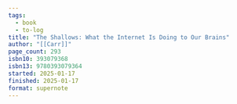 ```yaml
---
tags:
  - book
  - to-log
title: "The Shallows: What the Internet Is Doing to Our Brains"
author: "[[Carr]]"
page_count: 293
isbn10: 393079368
isbn13: 9780393079364
started: 2025-01-17
finished: 2025-01-17
format: supernote
---
```


